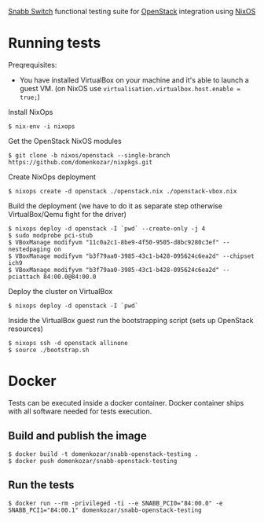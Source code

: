[Snabb Switch](https://github.com/SnabbCo/snabbswitch) functional testing suite for [OpenStack](https://www.openstack.org/) integration using [NixOS](http://nixos.org/)


# Running tests

Preqrequisites:

- You have installed VirtualBox on your machine and it's able to launch a guest VM.
  (on NixOS use `virtualisation.virtualbox.host.enable = true;`)

Install NixOps

    $ nix-env -i nixops

Get the OpenStack NixOS modules

    $ git clone -b nixos/openstack --single-branch https://github.com/domenkozar/nixpkgs.git

Create NixOps deployment

    $ nixops create -d openstack ./openstack.nix ./openstack-vbox.nix

Build the deployment (we have to do it as separate step otherwise VirtualBox/Qemu fight for the driver)

    $ nixops deploy -d openstack -I `pwd` --create-only -j 4
    $ sudo modprobe pci-stub
    $ VBoxManage modifyvm "11c0a2c1-8be9-4f50-9505-d8bc9280c3ef" --nestedpaging on
    $ VBoxManage modifyvm "b3f79aa0-3985-43c1-b428-095624c6ea2d" --chipset ich9
    $ VBoxManage modifyvm "b3f79aa0-3985-43c1-b428-095624c6ea2d" --pciattach 84:00.0@84:00.0

Deploy the cluster on VirtualBox

    $ nixops deploy -d openstack -I `pwd`


Inside the VirtualBox guest run the bootstrapping script (sets up OpenStack resources)

    $ nixops ssh -d openstack allinone
    $ source ./bootstrap.sh


# Docker

Tests can be executed inside a docker container. Docker container ships with all software needed for tests execution.

## Build and publish the image

    $ docker build -t domenkozar/snabb-openstack-testing .
    $ docker push domenkozar/snabb-openstack-testing

## Run the tests

    $ docker run --rm -privileged -ti --e SNABB_PCI0="84:00.0" -e SNABB_PCI1="84:00.1" domenkozar/snabb-openstack-testing
